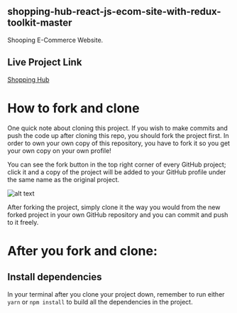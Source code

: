 ## shopping-hub-react-js-ecom-site-with-redux-toolkit-master

Shooping E-Commerce Website.

## Live Project Link
[Shopping Hub](https://splendorous-melba-23b05c.netlify.app/)

# How to fork and clone

One quick note about cloning this project. If you wish to make commits and push the code up after cloning this repo, you should fork the project first. In order to own your own copy of this repository, you have to fork it so you get your own copy on your own profile!

You can see the fork button in the top right corner of every GitHub project; click it and a copy of the project will be added to your GitHub profile under the same name as the original project.

![alt text](https://i.ibb.co/1YN7SJ6/Screen-Shot-2019-07-01-at-2-02-40-AM.png "image to fork button")

After forking the project, simply clone it the way you would from the new forked project in your own GitHub repository and you can commit and push to it freely.


# After you fork and clone:

## Install dependencies

In your terminal after you clone your project down, remember to run either `yarn` or `npm install` to build all the dependencies in the project.
